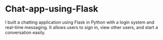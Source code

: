 # Chat-app-using-Flask
I built a chatting application using Flask in Python with a login system and real-time messaging. It allows users to sign in, view other users, and start a conversation easily.
